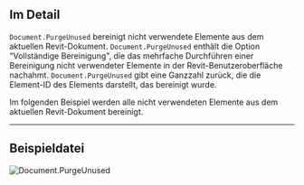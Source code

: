 ## Im Detail
`Document.PurgeUnused` bereinigt nicht verwendete Elemente aus dem aktuellen Revit-Dokument. `Document.PurgeUnused` enthält die Option "Vollständige Bereinigung", die das mehrfache Durchführen einer Bereinigung nicht verwendeter Elemente in der Revit-Benutzeroberfläche nachahmt. `Document.PurgeUnused` gibt eine Ganzzahl zurück, die die Element-ID des Elements darstellt, das bereinigt wurde.

Im folgenden Beispiel werden alle nicht verwendeten Elemente aus dem aktuellen Revit-Dokument bereinigt.
___
## Beispieldatei

![Document.PurgeUnused](./Revit.Application.Document.PurgeUnused_img.jpg)
